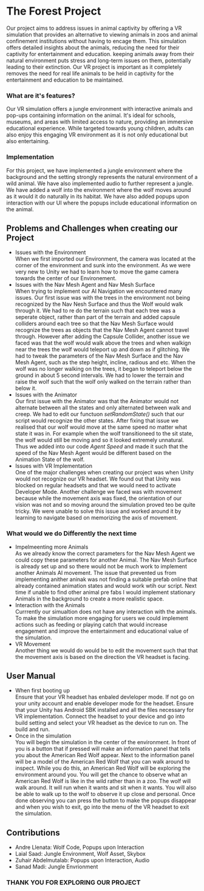 # The Forest Project
Our project aims to address issues in animal captivity by offering a VR simulation that provides an alternative to viewing animals in zoos and animal confinement institutions without having to encage them. This simulation offers detailed insights about the animals, reducing the need for their captivity for entertainment and education. keeping animals away from their natural environment puts stress and long-term issues on them, potentially leading to their extinction. Our VR project is important as it completely removes the need for real life animals to be held in captivity for the entertainment and education to be maintained. 
### What are it's features?
Our VR simulation offers a jungle environment with interactive animals and pop-ups containing information on the animal. It's ideal for schools, museums, and areas with limited access to nature, providing an immersive educational experience. While targeted towards young children, adults can also enjoy this engaging VR environment as it is not only educational but also entertaining.
### Implementation
For this project, we have implemented a jungle environment where the background and the setting strongly represents the natural environment of a wild animal. We have also implemented audio to further represent a jungle. We have added a wolf into the environment where the wolf moves around as it would it do naturally in its habitat. We have also added popups upon interaction with our UI where the popups include educational information on the animal.
## Problems and Challenges when creating our Project
- Issues with the Environment \
  When we first imported our Environment, the camera was located at the corner of the environment and sunk into the environment. As we were very new to Unity we had to learn how to move the game camera towards the center of our Environement.
- Issues with the Nav Mesh Agent and Nav Mesh Surface \
  When trying to implement our AI Navigation we encountered many issues. Our first issue was with the trees in the environment not being recognized by the Nav Nesh Surface and thus the Wolf would walk through it. We had to re do the terrain such that each tree was a seperate object, rather than part of the terrain and added capsule colliders around each tree so that the Nav Mesh Surface would recognize the trees as objects that the Nav Mesh Agent cannot travel through. However after adding the Capsule Collider, another issue we faced was that the wolf would walk above the trees and when walkign near the trees the wolf would teleport up and down as if glitching. We had to tweak the parameters of the Nav Mesh Surface and the Nav Mesh Agent, such as the step height, incline, radious and etc. When the wolf was no longer walking on the trees, it began to teleport below the ground in about 5 second intervals. We had to lower the terrain and raise the wolf such that the wolf only walked on the terrain rather than below it.
- Issues with the Animator \
  Our first issue with the Animator was that the Animator would not alternate between all the states and only alternated between walk and creep. We had to edit our functuon _setRandomState()_ such that our script would recognize the other states. After fixing that issue we realised that our wolf would move at the same speed no matter what state it was in. For example when the wolf transitioneed to the sit state, the wolf would still be moving and so it looked extremely unnatural. Thus we added into our code _Agent Speed_ and made it such that the speed of the Nav Mesh Agent would be different based on the Animation State of the wolf.
- Issues with VR Implementation \
  One of the major challenges when creating our project was when Unity would not recognize our VR headset. We found out that Unity was blocked on regular headsets and that we would need to activate Developer Mode. Another challenge we faced was with movement because while the movement axis was fixed, the orientation of our vision was not and so moving around the simulation proved teo be quite tricky. We were unable to solve this issue and worked around it by learning to navigate based on memorizing the axis of movement.
### What would we do Differently the next time
- Impelmeenting more Animals \
  As we already know the correct parameters for the Nav Mesh Agent we could copy these parameters for another Animal. The Nav Mesh Surface is already set up and so there would not be much work to implement another Animals AI movement. The issue that prevented us from implementing anither aninak was not finding a suitable prefab online that already contained animation states and would work wtih our script. Next time if unable to find other animal pre fabs I would implement stationary Animals in the background to create a more realistic space.
- Interaction with the Animals \
Currrently our simualtion does not have any interaction with the animals. To make the simulation more engaging for users we could implement actions such as feeding or playing catch that would increase engagement and improve the entertainment and educational value of the simulation.
- VR Movement \
Another thing we would do would be to edit the movement such that that the movement axis is based on the direction the VR headset is facing.
## User Manual
- When first booting up \
Ensure that your VR headset has enbaled devleloper mode. If not go on your unity account and enable developer mode for the headset. Ensure that your Unity has Android SBK installed and all the files necessary for VR implementation. Connect the headset to your device and go into build setting and select your VR headset as the device to run on. The build and run.
- Once in the simulation \
You will begin the simulation in the center of the environment. In front of you is a button that if pressed will make an information panel that tells you about the American Red Wolf appear. Next to the information panel will be a model of the American Red Wolf that you can walk around to inspect. While you do this, an American Red Wolf will be exploring the environment around you. You will get the chance to observe what an American Red Wolf is like in the wild rather than in a zoo. The wolf will walk around. It will run when it wants and sit when it wants. You will also be able to walk up to the wolf to observe it up close and personal. Once done observing you can press the button to make the popups disappear and when you wish to exit, go into the menu of the VR headset to exit the simulation.
## Contributions
- Andre Llenata: Wolf Code, Popups upon Interaction
- Laial Saad: Jungle Environment, Wolf Asset, Skybox
- Zuhair Abdelmutalab: Popups upon Interaction, Audio
- Sanad Madi: Jungle Envrionment

### THANK YOU FOR EXPLORING OUR PROJECT
